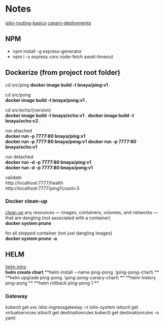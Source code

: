 # Notes

[istio-routing-basics](https://medium.com/google-cloud/istio-routing-basics-14feab3c040e)
[canary-deployments](https://kublr.com/blog/hands-on-canary-deployments-with-istio-and-kubernetes/)

## NPM

- npm install -g express-generator
- npm i -s express cors node-fetch await-timeout

## Dockerize (from project root folder)

cd src/ping
**docker image build -t bnaya/ping:v1 .**

cd src/pong  
**docker image build -t bnaya/pong:v1 .**

cd src/echo/{version}  
**docker image build -t bnaya/echo:v1 .**
**docker image build -t bnaya/echo:v2 .**

run attached  
**docker run -p 7777:80 bnaya/ping:v1**  
**docker run -p 7777:80 bnaya/pong:v1**
**docker run -p 7777:80 bnaya/echo:v1**

run detached  
**docker run -d -p 7777:80 bnaya/ping:v1**  
**docker run -d -p 7777:80 bnaya/pong:v1**

validate  
http://localhost:7777/health  
http://localhost:7777/ping?count=3

### Docker clean-up

[clean up](https://www.digitalocean.com/community/tutorials/how-to-remove-docker-images-containers-and-volumes) any resources — images, containers, volumes, and networks — that are dangling (not associated with a container)  
**docker system prune**

for all stopped container (not just dangling images)  
**docker system prune -a**

## HELM

[helm intro](https://docs.bitnami.com/kubernetes/how-to/create-your-first-helm-chart/)  
**helm create chart**
**helm install --name ping-pong .\ping-pong-chart\ **
**helm upgrade ping-pong .\ping-pong-canary-chart\ **
**helm history ping-pong **
**helm rollback ping-pong 1 **

### Gateway

kubectl get svc istio-ingressgateway -n istio-system
istioctl get virtualservices
istioctl get destinationrules
kubectl get destinationrules -o yaml

